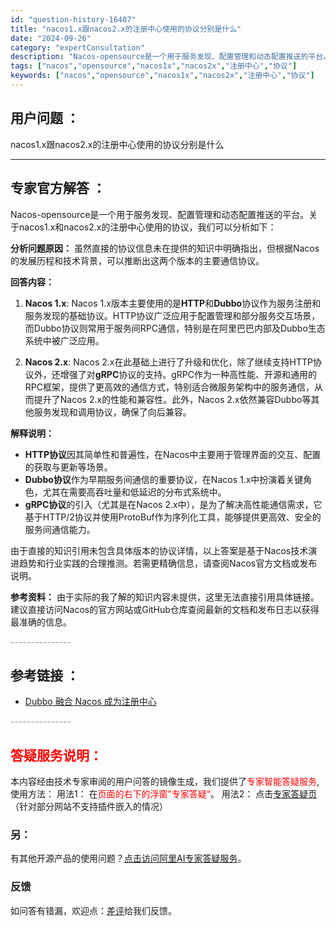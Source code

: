 ```yaml
---
id: "question-history-16407"
title: "nacos1.x跟nacos2.x的注册中心使用的协议分别是什么"
date: "2024-09-26"
category: "expertConsultation"
description: "Nacos-opensource是一个用于服务发现、配置管理和动态配置推送的平台。关于nacos1.x和nacos2.x的注册中心使用的协议，我们可以分析如下：**分析问题原因：**虽然直接的协议信息未在提供的知识中明确指出，但根据Nacos的发展历程和技术背景，可以推断出这两个版本的主要通信协议。"
tags: ["nacos","opensource","nacos1x","nacos2x","注册中心","协议"]
keywords: ["nacos","opensource","nacos1x","nacos2x","注册中心","协议"]
---
```


## 用户问题 ： 
 nacos1.x跟nacos2.x的注册中心使用的协议分别是什么  

---------------
## 专家官方解答 ：

Nacos-opensource是一个用于服务发现、配置管理和动态配置推送的平台。关于nacos1.x和nacos2.x的注册中心使用的协议，我们可以分析如下：

**分析问题原因：**
虽然直接的协议信息未在提供的知识中明确指出，但根据Nacos的发展历程和技术背景，可以推断出这两个版本的主要通信协议。

**回答内容：**

1. **Nacos 1.x**: Nacos 1.x版本主要使用的是**HTTP**和**Dubbo**协议作为服务注册和服务发现的基础协议。HTTP协议广泛应用于配置管理和部分服务交互场景，而Dubbo协议则常用于服务间RPC通信，特别是在阿里巴巴内部及Dubbo生态系统中被广泛应用。

2. **Nacos 2.x**: Nacos 2.x在此基础上进行了升级和优化，除了继续支持HTTP协议外，还增强了对**gRPC**协议的支持。gRPC作为一种高性能、开源和通用的RPC框架，提供了更高效的通信方式，特别适合微服务架构中的服务通信，从而提升了Nacos 2.x的性能和兼容性。此外，Nacos 2.x依然兼容Dubbo等其他服务发现和调用协议，确保了向后兼容。

**解释说明：**
- **HTTP协议**因其简单性和普遍性，在Nacos中主要用于管理界面的交互、配置的获取与更新等场景。
- **Dubbo协议**作为早期服务间通信的重要协议，在Nacos 1.x中扮演着关键角色，尤其在需要高吞吐量和低延迟的分布式系统中。
- **gRPC协议**的引入（尤其是在Nacos 2.x中），是为了解决高性能通信需求，它基于HTTP/2协议并使用ProtoBuf作为序列化工具，能够提供更高效、安全的服务间通信能力。

由于直接的知识引用未包含具体版本的协议详情，以上答案是基于Nacos技术演进趋势和行业实践的合理推测。若需更精确信息，请查阅Nacos官方文档或发布说明。

**参考资料：**
由于实际的我了解的知识内容未提供，这里无法直接引用具体链接。建议直接访问Nacos的官方网站或GitHub仓库查阅最新的文档和发布日志以获得最准确的信息。


<font color="#949494">---------------</font> 


## 参考链接 ：

* [Dubbo 融合 Nacos 成为注册中心](https://nacos.io/docs/latest/ecology/use-nacos-with-dubbo)


 <font color="#949494">---------------</font> 
 


## <font color="#FF0000">答疑服务说明：</font> 

本内容经由技术专家审阅的用户问答的镜像生成，我们提供了<font color="#FF0000">专家智能答疑服务</font>,使用方法：
用法1： 在<font color="#FF0000">页面的右下的浮窗”专家答疑“</font>。
用法2： 点击[专家答疑页](https://answer.opensource.alibaba.com/docs/intro)（针对部分网站不支持插件嵌入的情况）
### 另：


有其他开源产品的使用问题？[点击访问阿里AI专家答疑服务](https://answer.opensource.alibaba.com/docs/intro)。
### 反馈
如问答有错漏，欢迎点：[差评](https://ai.nacos.io/user/feedbackByEnhancerGradePOJOID?enhancerGradePOJOId=16420)给我们反馈。
